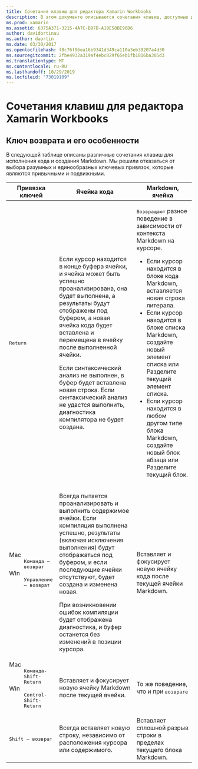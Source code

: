 ```yaml
---
title: Сочетания клавиш для редактора Xamarin Workbooks
description: В этом документе описываются сочетания клавиш, доступные для использования в редакторе Xamarin Workbooks. В частности, он рассматривает различные способы использования ключа возврата.
ms.prod: xamarin
ms.assetid: 6375A371-3215-4A7C-B97B-A19E58BE96D6
author: davidortinau
ms.author: daortin
ms.date: 03/30/2017
ms.openlocfilehash: f8c76f96ea16b9341d349ca110a3eb39207a4d30
ms.sourcegitcommit: 2fbe4932a319af4ebc829f65eb1fb1816ba305d3
ms.translationtype: MT
ms.contentlocale: ru-RU
ms.lasthandoff: 10/29/2019
ms.locfileid: "73019109"
---
```

# <a name="xamarin-workbooks-editor-keyboard-shortcuts"></a>Сочетания клавиш для редактора Xamarin Workbooks

## <a name="the-return-key-and-its-nuances"></a>Ключ возврата и его особенности

В следующей таблице описаны различные сочетания клавиш для исполнения кода и создания Markdown. Мы решили отказаться от выбора разумных и единообразных ключевых привязок, которые являются привычными и подвижными.

|Привязка ключей|Ячейка кода|Markdown, ячейка|
|--- |--- |--- |
|<kbd>Return</kbd>|<p>Если курсор находится в конце буфера ячейки, и ячейка может быть успешно проанализирована, она будет выполнена, а результаты будут отображены под буфером, а новая ячейка кода будет вставлена и перемещена в ячейку после выполненной ячейки.</p><p>Если синтаксический анализ не выполнен, в буфер будет вставлена новая строка. Если синтаксический анализ не удастся выполнить, диагностика компилятора не будет создана.</p>|<p><kbd>Возвращают</kbd> разное поведение в зависимости от контекста Markdown на курсоре.</p><ul><li>Если курсор находится в блоке кода Markdown, вставляется новая строка литерала.</li><li>Если курсор находится в блоке списка Markdown, создайте новый элемент списка или Разделите текущий элемент списка.</li><li>Если курсор находится в любом другом типе блока Markdown, создайте новый блок абзаца или Разделите текущий блок.</li></ul>|
|<dl><dt>Mac</dt><dd><kbd>Команда — возврат</kbd></dd><dt>Win</dt><dd><kbd>Управление — возврат</kbd></dd></dl>|<p>Всегда пытается проанализировать и выполнить содержимое ячейки. Если компиляция выполнена успешно, результаты (включая исключения выполнения) будут отображаться под буфером, и если последующие ячейки отсутствуют, будет создана и изменена новая.</p><p>При возникновении ошибок компиляции будет отображена диагностика, и буфер останется без изменений в позиции курсора.</p>|Вставляет и фокусирует новую ячейку кода после текущей ячейки Markdown.|
|<dl><dt>Mac</dt><dd><kbd>Команда-Shift-Return</kbd><dd><dt>Win</dt><dd><kbd>Control-Shift-Return</kbd></dd></dl>|Вставляет и фокусирует новую ячейку Markdown после текущей ячейки.|То же поведение, что и при <kbd>возврате</kbd>|
|<kbd>Shift — возврат</kbd>|Всегда вставляет новую строку, независимо от расположения курсора или содержимого.|Вставляет сплошной разрыв строки в пределах текущего блока Markdown.|
